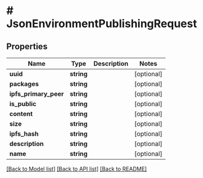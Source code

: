 # # JsonEnvironmentPublishingRequest

## Properties

Name | Type | Description | Notes
------------ | ------------- | ------------- | -------------
**uuid** | **string** |  | [optional]
**packages** | **string** |  | [optional]
**ipfs_primary_peer** | **string** |  | [optional]
**is_public** | **string** |  | [optional]
**content** | **string** |  | [optional]
**size** | **string** |  | [optional]
**ipfs_hash** | **string** |  | [optional]
**description** | **string** |  | [optional]
**name** | **string** |  | [optional]

[[Back to Model list]](../../README.md#models) [[Back to API list]](../../README.md#endpoints) [[Back to README]](../../README.md)
